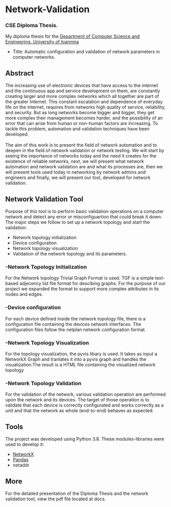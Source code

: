 # Network-Validation
### CSE Diploma Thesis. <br>
My diploma thesis for the [Department of Computer Science and Engineering, University of Ioannina](https://www.cse.uoi.gr/) 
- Title: Automatic configuration and validation of network parameters in computer networks. 

## Abstract
The increasing use of electronic devices that have access to the internet and the continuous app and service development on them, are constantly creating larger and more complex networks which all together are part of the greater Internet. This constant escalation and dependence of everyday life on the internet, requires from networks high quality of service, reliability, and security. But as long networks become bigger and bigger, they get more complex their management becomes harder, and the possibility of an error that can arise from human or non-human factors are increasing. To tackle this problem, automation and validation techniques have been developed. <br> <br>
The aim of this work is to present the field of network automation and to deepen in the field of network validation or network testing. We will start by seeing the importance of networks today and the need it creates for the existence of reliable networks, next, we will present what network automation and network validation are and what its processes are, then we will present tools used today in networking by network admins and engineers and finally, we will present our tool, developed for network validation.


## Network Validation Tool
Purpose of this tool is to perform basic validation operations on a computer network and detect any error or misconfiguartion that could break it down. The major steps we follow to set up a network topology and start the validation:<br>
- Network topology initialization
- Device configuration
- Network topology visualization
- Validation of the network topology and its parameters.

### -Network Topology Initialization
For the Network topology Trivial Graph Format is used. TGF is a simple text-based adjecency list file format for descibing graphs. For the purpose of our project we expanded the format to support more complex attributes in its nodes and edges.
### -Device configuration
For each device defined inside the network topology file, there is a configuration file containing the devices network interfaces. The configuration files follow the netplan network configuration format.
### -Network Topology Visualization
For the topology visualization, the pyvis libary is used. It takes as input a NetworkX Graph and tranlates it into a pyvis graph and handles the visualization.The result is a HTML file containing the visualized network topology
### -Network Topology Validation
For the validation of the network, various validation operation are performed upon the network and its devices. The target of those operation is to validate that each device is correctly configurated and works correctly as a unit and that the network as whole (end-to-end) behaves as expected.


## Tools
The project was developed using Python 3.8. These modules-libraries were used to develop it:
- [NetworkX](https://networkx.org/)
- [Pandas](https://pandas.pydata.org/)
- netaddr

## More
For the detailed presentation of the Diploma Thesis and the network validation tool, view the pdf file located at docs.

